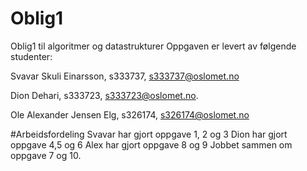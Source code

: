 # Oblig1
Oblig1 til algoritmer og datastrukturer
Oppgaven er levert av følgende studenter:

Svavar Skuli Einarsson, s333737, s333737@oslomet.no

Dion Dehari, s333723, s333723@oslomet.no.

Ole Alexander Jensen Elg, s326174, s326174@oslomet.no

#Arbeidsfordeling
Svavar har gjort oppgave 1, 2 og 3
Dion har gjort oppgave 4,5 og 6
Alex har gjort oppgave 8 og 9
Jobbet sammen om oppgave 7 og 10.
